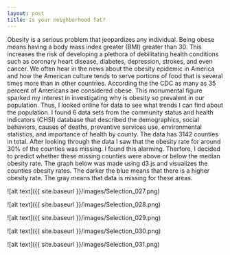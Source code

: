 ```yaml
---
layout: post
title: Is your neighborhood fat?
---
```

Obesity is a serious problem that jeopardizes any individual. Being obese means having a body mass index greater (BMI) greater than 30. This increases the risk of developing a plethora of debilitating health conditions such as coronary heart disease, diabetes, depression, strokes, and even cancer. We often hear in the news about the obesity epidemic in America and how the American culture tends to serve portions of food that is several times more than in other countries. According the the CDC as many as 35 percent of Americans are considered obese. This monumental figure sparked my interest in investigating why is obesity so prevalent in our population. Thus, I looked online for data to see what trends I can find about the population. I found 6 data sets from the community status and health indicators (CHSI) database that described the demographics, social behaviors, causes of deaths, preventive services use, environmental statistics, and importance of health by county. The data has 3142 counties in total. After looking through the data I saw that the obesity rate for around 30% of the counties was missing. I found this alarming. Therfore, I decided to predict whether these missing counties were above or below the median obesity rate.
The graph below was made using d3.js and visualizes the counties obesity rates. The darker the blue means that there is a higher obesity rate. The gray means that data is missing for these areas.

![alt text]({{ site.baseurl }}/images/Selection_027.png) 


![alt text]({{ site.baseurl }}/images/Selection_028.png)


![alt text]({{ site.baseurl }}/images/Selection_029.png)


![alt text]({{ site.baseurl }}/images/Selection_030.png)

![alt text]({{ site.baseurl }}/images/Selection_031.png)
